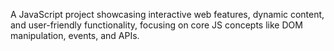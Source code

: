 A JavaScript project showcasing interactive web features, dynamic content, and user-friendly functionality, focusing on core JS concepts like DOM manipulation, events, and APIs.
